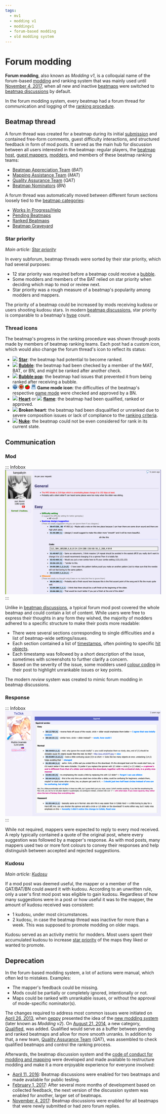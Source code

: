 ```yaml
---
tags:
  - mv1
  - modding v1
  - moddingv1
  - forum-based modding
  - old modding system
---
```


# Forum modding

**Forum modding**, also known as *Modding v1*, is a colloquial name of the forum-based [modding](/wiki/Modding) and ranking system that was mainly used until [November 4, 2017](https://osu.ppy.sh/community/forums/topics/650961?n=7), when all new and inactive [beatmaps](/wiki/Beatmap) were switched to [beatmap discussions](/wiki/Beatmap_discussion) by default.

In the forum modding system, every beatmap had a forum thread for communication and logging of the [ranking procedure](/wiki/Beatmap_ranking_procedure).

## Beatmap thread

A forum thread was created for a beatmap during its initial [submission](/wiki/Submission) and contained free-form comments, guest difficulty interactions, and structured feedback in form of mod posts. It served as the main hub for discussion between all users interested in the beatmap: regular players, the [beatmap host](/wiki/Beatmap/Beatmap_host), [guest mappers](/wiki/Beatmap/Guest_difficulty), [modders](/wiki/Modding/Modder), and members of these beatmap ranking teams:

- [Beatmap Appreciation Team](/wiki/Modding/Beatmap_Appreciation_Team) (*BAT*)
- [Mapping Assistance Team](/wiki/Modding/Mapping_Assistance_Team) (*MAT*)
- [Quality Assurance Team](/wiki/Modding/Quality_Assurance_Team) (*QAT*)
- [Beatmap Nominators](/wiki/People/The_Team/Beatmap_Nominators) (*BN*)

A forum thread was automatically moved between different forum sections loosely tied to the [beatmap categories](/wiki/Beatmap/Category):

- [Works In Progress/Help](https://osu.ppy.sh/community/forums/10)
- [Pending Beatmaps](https://osu.ppy.sh/community/forums/6)
- [Ranked Beatmaps](https://osu.ppy.sh/community/forums/14)
- [Beatmap Graveyard](https://osu.ppy.sh/community/forums/19)

### Star priority

*Main article: [Star priority](/wiki/Modding/Star_priority)*

In every subforum, beatmap threads were sorted by their star priority, which had several purposes:

- 12 star priority was required before a beatmap could receive a [bubble](/wiki/Modding/Bubble).
- Some modders and members of the BAT relied on star priority when deciding which map to mod or review next.
- Star priority was a rough measure of a beatmap's popularity among modders and mappers.

The priority of a beatmap could be increased by mods receiving kudosu or users shooting kudosu stars. In modern [beatmap discussions](/wiki/Beatmap_discussion), star priority is comparable to a beatmap's [hype](/wiki/Beatmap/Hype) count.

### Thread icons

The beatmap's progress in the ranking procedure was shown through posts made by members of beatmap ranking teams. Each post had a custom icon, which would also change the forum thread's icon to reflect its status:

- ![](/wiki/shared/icon/star.gif) **[Star](/wiki/Disambiguation/Star)**: the beatmap had potential to become ranked.
- ![](/wiki/shared/icon/bubble.gif) **[Bubble](/wiki/Modding/Bubble)**: the beatmap had been checked by a member of the MAT, BAT, or BN, and might be ranked after another check.
- ![](/wiki/shared/icon/bubble-pop.gif) **[Bubble pop](/wiki/Modding/Bubble#bubble-pop)**: the beatmap had issues that prevented it from being ranked after receiving a bubble.
- ![](img/icon/osu.gif) ![](img/icon/taiko.gif) ![](img/icon/ctb.gif) ![](img/icon/mania.gif) **Game mode icon**: the difficulties of the beatmap's respective [game mode](/wiki/Game_mode) were checked and approved by a BN.
- ![](/wiki/shared/icon/heart.gif) **[Heart](/wiki/Beatmap/Category#ranked)** or ![](/wiki/shared/icon/flame.gif) **[flame](/wiki/Beatmap/Category#approved)**: the beatmap had been qualified, ranked or approved.
- ![](/wiki/shared/icon/broken-heart.gif) **Broken heart**: the beatmap had been disqualified or unranked due to severe composition issues or lack of compliance to the [ranking criteria](/wiki/Ranking_Criteria).
- ![](/wiki/shared/icon/nuke.gif) **[Nuke](/wiki/Modding/Nuke)**: the beatmap could not be even considered for rank in its current state.

## Communication

### Mod

::: Infobox
![](img/mod-post.png "An example of a mod post that was awarded with a kudosu")
:::

Unlike in [beatmap discussions](/wiki/Beatmap_discussion), a typical forum mod post covered the whole beatmap and could contain a lot of content. While users were free to express their thoughts in any form they wished, the majority of modders adhered to a specific structure to make their posts more readable:

- There were several sections corresponding to single difficulties and a list of beatmap-wide settings/issues.
- Each section contained a list of [timestamps](/wiki/Modding/Timestamp), often pointing to specific [hit objects](/wiki/Hit_object).
- Each timestamp was followed by a short description of the issue, sometimes with screenshots to further clarify a concern.
- Based on the severity of the issue, some modders used [colour coding](/wiki/BBCode#colour) in their post to highlight unrankable issues or key points.

The modern *review* system was created to mimic forum modding in beatmap discussions.

### Response

::: Infobox
![](img/mod-response.png "An example of a response to a mod")
:::

While not required, mappers were expected to reply to every mod received. A reply typically contained a quote of the original post, where every suggestion was followed by a mapper's response. As with mod posts, many mappers used two or more font colours to convey their responses and help distinguish between accepted and rejected suggestions.

### Kudosu

*Main article: [Kudosu](/wiki/Modding/Kudosu)*

If a mod post was deemed useful, the mapper or a member of the QAT/BAT/BN could award it with kudosu. According to an unwritten rule, only a user's first mod post was eligible to gain kudosu. Regardless of how many suggestions were in a post or how useful it was to the mapper, the amount of kudosu received was consistent:

- 1 kudosu, under most circumstances.
- 2 kudosu, in case the beatmap thread was inactive for more than a week. This was supposed to promote modding on older maps.

Kudosu served as an activity metric for modders. Most users spent their accumulated kudosu to increase [star priority](/wiki/Modding/Star_priority) of the maps they liked or wanted to promote.

## Deprecation

In the forum-based modding system, a lot of actions were manual, which often led to mistakes. Examples:

- The mapper's feedback could be missing.
- Mods could be partially or completely ignored, intentionally or not.
- Maps could be ranked with unrankable issues, or without the approval of mode-specific nominator(s).

The changes required to address most common issues were initiated on [April 26, 2013](https://osu.ppy.sh/community/forums/topics/129625), when [peppy](/wiki/People/peppy) presented the idea of the [new modding system](/wiki/Beatmap_discussion) (later known as *Modding v2*). On [August 21, 2014](https://osu.ppy.sh/home/news/2014-08-21-restructuring-of-the-bat), a new category, [Qualified](/wiki/Beatmap/Category#qualified), was added. Qualified would serve as a buffer between pending and ranked beatmaps and allow for more smooth unranks. In addition to that, a new team, [Quality Assurance Team](/wiki/Modding/Quality_Assurance_Team) (*QAT*), was assembled to check qualified beatmaps and control the ranking process.

Afterwards, the beatmap discussion system and the [code of conduct for modding and mapping](/wiki/Rules/Code_of_Conduct_for_Modding_and_Mapping#making-a-mod-post) were developed and made available to restructure modding and make it a more enjoyable experience for everyone involved:

- [April 11, 2016](https://osu.ppy.sh/community/forums/topics/442285): Beatmap discussions were enabled for two beatmaps and made available for public testing.
- [February 1, 2017](https://osu.ppy.sh/community/forums/topics/552250): After several more months of development based on collected feedback, the next version of the discussion system was enabled for another, larger set of beatmaps.
- [November 4, 2017](https://osu.ppy.sh/community/forums/topics/650961?n=7): Beatmap discussions were enabled for all beatmaps that were newly submitted or had zero forum replies.

